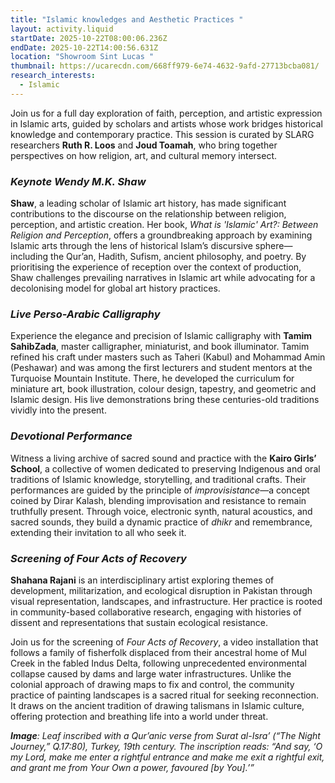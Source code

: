 ```yaml
---
title: "Islamic knowledges and Aesthetic Practices "
layout: activity.liquid
startDate: 2025-10-22T08:00:06.236Z
endDate: 2025-10-22T14:00:56.631Z
location: "Showroom Sint Lucas "
thumbnail: https://ucarecdn.com/668ff979-6e74-4632-9afd-27713bcba081/
research_interests:
  - Islamic
---
```

Join us for a full day exploration of faith, perception, and artistic expression in Islamic arts, guided by scholars and artists whose work bridges historical knowledge and contemporary practice. This session is curated by SLARG researchers **Ruth R. Loos** and **Joud Toamah**, who bring together perspectives on how religion, art, and cultural memory intersect.

### *K﻿eynote Wendy M.K. Shaw*

**Shaw**, a leading scholar of Islamic art history, has made significant contributions to the discourse on the relationship between religion, perception, and artistic creation. Her book, *What is 'Islamic' Art?: Between Religion and Perception*, offers a groundbreaking approach by examining Islamic arts through the lens of historical Islam’s discursive sphere—including the Qur’an, Hadith, Sufism, ancient philosophy, and poetry. By prioritising the experience of reception over the context of production, Shaw challenges prevailing narratives in Islamic art while advocating for a decolonising model for global art history practices.

### *Live Perso-Arabic Calligraphy*

Experience the elegance and precision of Islamic calligraphy with **Tamim SahibZada**, master calligrapher, miniaturist, and book illuminator. Tamim refined his craft under masters such as Taheri (Kabul) and Mohammad Amin (Peshawar) and was among the first lecturers and student mentors at the Turquoise Mountain Institute. There, he developed the curriculum for miniature art, book illustration, colour design, tapestry, and geometric and Islamic design. His live demonstrations bring these centuries-old traditions vividly into the present.

### *Devotional Performance*

Witness a living archive of sacred sound and practice with the **Kairo Girls’ School**, a collective of women dedicated to preserving Indigenous and oral traditions of Islamic knowledge, storytelling, and traditional crafts. Their performances are guided by the principle of *improvisistance*—a concept coined by Dirar Kalash, blending improvisation and resistance to remain truthfully present. Through voice, electronic synth, natural acoustics, and sacred sounds, they build a dynamic practice of *dhikr* and remembrance, extending their invitation to all who seek it.

### *Screening of* *Four Acts of Recovery*

**Shahana Rajani** is an interdisciplinary artist exploring themes of development, militarization, and ecological disruption in Pakistan through visual representation, landscapes, and infrastructure. Her practice is rooted in community-based collaborative research, engaging with histories of dissent and representations that sustain ecological resistance. 

Join us for the screening of *Four Acts of Recovery*, a video installation that follows a family of fisherfolk displaced from their ancestral home of Mul Creek in the fabled Indus Delta, following unprecedented environmental collapse caused by dams and large water infrastructures. Unlike the colonial approach of drawing maps to fix and control, the community practice of painting landscapes is a sacred ritual for seeking reconnection. It draws on the ancient tradition of drawing talismans in Islamic culture, offering protection and breathing life into a world under threat. 

***Image**: Leaf inscribed with a Qur’anic verse from Surat al-Isra’ (“The Night Journey,” Q.17:80), Turkey, 19th century. The inscription reads: “And say, ‘O my Lord, make me enter a rightful entrance and make me exit a rightful exit, and grant me from Your Own a power, favoured \[by You].’”*